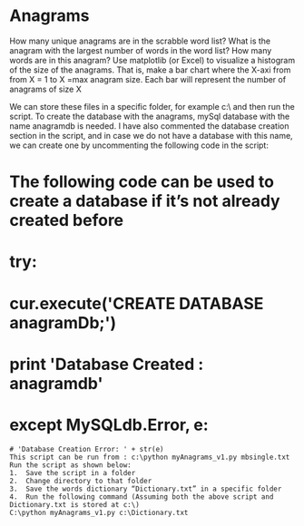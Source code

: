 # Anagrams
How many unique anagrams are in the scrabble word list? What is the anagram with the largest number of words in the word list? How many words are in this anagram? Use matplotlib (or Excel) to visualize a histogram of the size of the anagrams. That is, make a bar chart where the X-axi from from X = 1 to X =max anagram size. Each bar will represent the number of anagrams of size X


We can store these files in a specific folder, for example c:\ and then run the script. 
To create the database with the anagrams, mySql database with the name anagramdb is needed. I have also commented the database creation section in the script, and in case we do not have a database with this name, we can create one by uncommenting the following code in the script:
# The following code can be used to create a database if it’s not already created before
# try:
# 	cur.execute('CREATE DATABASE anagramDb;')
# 	print 'Database Created : anagramdb' 
# except MySQLdb.Error, e:
	# 'Database Creation Error: ' + str(e)
	This script can be run from : c:\python myAnagrams_v1.py mbsingle.txt
	Run the script as shown below: 
	1.	Save the script in a folder
	2.	Change directory to that folder
	3.	Save the words dictionary “Dictionary.txt” in a specific folder
	4.	Run the following command (Assuming both the above script and Dictionary.txt is stored at c:\)
	C:\python myAnagrams_v1.py c:\Dictionary.txt

